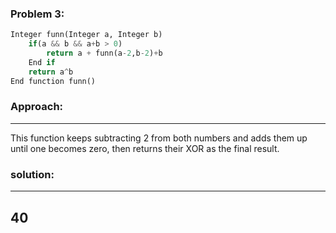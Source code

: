 ### Problem 3:
```python
Integer funn(Integer a, Integer b)
    if(a && b && a+b > 0)
        return a + funn(a-2,b-2)+b
    End if
    return a^b
End function funn()
```
### Approach:
---
This function keeps subtracting 2 from both numbers and adds them up until one becomes zero, then returns their XOR as the final result.
### solution:
---
40
---
